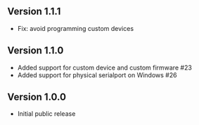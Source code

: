 ## Version 1.1.1

- Fix: avoid programming custom devices

## Version 1.1.0

- Added support for custom device and custom firmware #23
- Added support for physical serialport on Windows #26

## Version 1.0.0

- Initial public release

